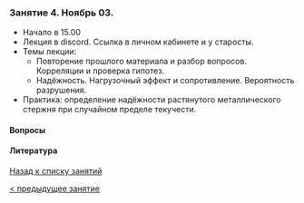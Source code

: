 ### Занятие 4. Ноябрь 03.
- Начало в 15.00
- Лекция в discord. Ссылка в личном кабинете и у старосты.
- Темы лекции: 
  - Повторение прошлого материала и разбор вопросов. Корреляции и проверка гипотез.
  - Надёжность. Нагрузочный эффект и сопротивление. Вероятность разрушения.
- Практика: определение надёжности растянутого металлического стержня при случайном пределе текучести.

#### Вопросы



#### Литература



[Назад к списку занятий](https://github.com/VetrovSV/AppMathST/blob/master/README.md)

[ < предыдущее занятие](https://github.com/VetrovSV/AppMathST/blob/master/dist/3.md)
